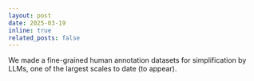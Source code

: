 ```yaml
---
layout: post
date: 2025-03-19
inline: true
related_posts: false
---
```


We made a fine-grained human annotation datasets for simplification by LLMs, one of the largest scales to date (to appear).
